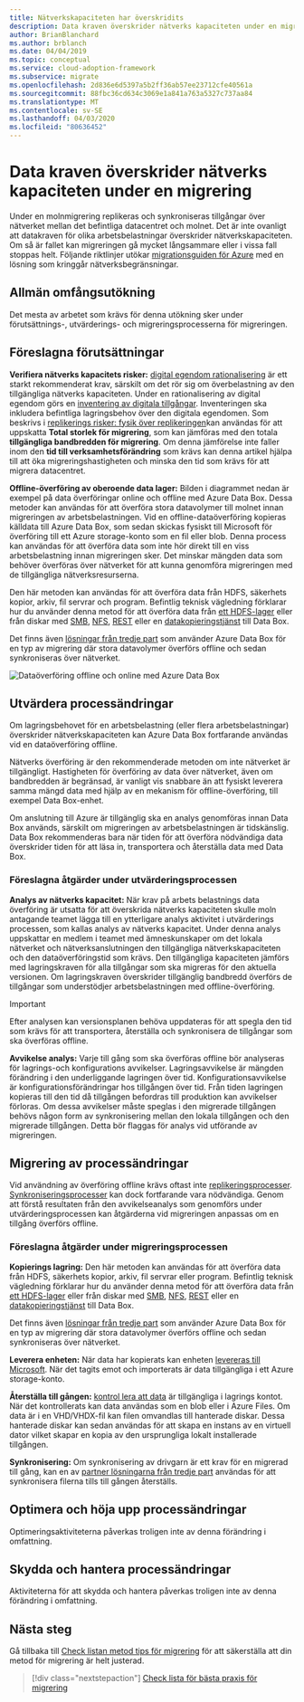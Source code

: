 ```yaml
---
title: Nätverkskapaciteten har överskridits
description: Data kraven överskrider nätverks kapaciteten under en migrering.
author: BrianBlanchard
ms.author: brblanch
ms.date: 04/04/2019
ms.topic: conceptual
ms.service: cloud-adoption-framework
ms.subservice: migrate
ms.openlocfilehash: 2d836e6d5397a5b2ff36ab57ee23712cfe40561a
ms.sourcegitcommit: 88fbc36cd634c3069e1a841a763a5327c737aa84
ms.translationtype: MT
ms.contentlocale: sv-SE
ms.lasthandoff: 04/03/2020
ms.locfileid: "80636452"
---
```

<!-- cSpell:ignore HDFS databox VHDX -->

# <a name="data-requirements-exceed-network-capacity-during-a-migration-effort"></a>Data kraven överskrider nätverks kapaciteten under en migrering

Under en molnmigrering replikeras och synkroniseras tillgångar över nätverket mellan det befintliga datacentret och molnet. Det är inte ovanligt att datakraven för olika arbetsbelastningar överskrider nätverkskapaciteten. Om så är fallet kan migreringen gå mycket långsammare eller i vissa fall stoppas helt. Följande riktlinjer utökar [migrationsguiden för Azure](../azure-migration-guide/index.md) med en lösning som kringgår nätverksbegränsningar.

## <a name="general-scope-expansion"></a>Allmän omfångsutökning

Det mesta av arbetet som krävs för denna utökning sker under förutsättnings-, utvärderings- och migreringsprocesserna för migreringen.

## <a name="suggested-prerequisites"></a>Föreslagna förutsättningar

**Verifiera nätverks kapacitets risker:** [digital egendom rationalisering](../../digital-estate/rationalize.md) är ett starkt rekommenderat krav, särskilt om det rör sig om överbelastning av den tillgängliga nätverks kapaciteten. Under en rationalisering av digital egendom görs en [inventering av digitala tillgångar](../../digital-estate/inventory.md). Inventeringen ska inkludera befintliga lagringsbehov över den digitala egendomen. Som beskrivs i [replikerings risker: fysik över replikeringen](../migration-considerations/migrate/replicate.md#replication-risks---physics-of-replication)kan användas för att uppskatta **Total storlek för migrering**, som kan jämföras med den totala **tillgängliga bandbredden för migrering**. Om denna jämförelse inte faller inom den **tid till verksamhetsförändring** som krävs kan denna artikel hjälpa till att öka migreringshastigheten och minska den tid som krävs för att migrera datacentret.

**Offline-överföring av oberoende data lager:** Bilden i diagrammet nedan är exempel på data överföringar online och offline med Azure Data Box. Dessa metoder kan användas för att överföra stora datavolymer till molnet innan migreringen av arbetsbelastningen. Vid en offline-dataöverföring kopieras källdata till Azure Data Box, som sedan skickas fysiskt till Microsoft för överföring till ett Azure storage-konto som en fil eller blob. Denna process kan användas för att överföra data som inte hör direkt till en viss arbetsbelastning innan migreringen sker. Det minskar mängden data som behöver överföras över nätverket för att kunna genomföra migreringen med de tillgängliga nätverksresurserna.

Den här metoden kan användas för att överföra data från HDFS, säkerhets kopior, arkiv, fil servrar och program. Befintlig teknisk vägledning förklarar hur du använder denna metod för att överföra data från [ett HDFS-lager](https://docs.microsoft.com/azure/storage/blobs/data-lake-storage-migrate-on-premises-hdfs-cluster) eller från diskar med [SMB](https://docs.microsoft.com/azure/databox/data-box-deploy-copy-data), [NFS](https://docs.microsoft.com/azure/databox/data-box-deploy-copy-data-via-nfs), [REST](https://docs.microsoft.com/azure/databox/data-box-deploy-copy-data-via-rest) eller en [datakopieringstjänst](https://docs.microsoft.com/azure/databox/data-box-deploy-copy-data-via-copy-service) till Data Box.

Det finns även [lösningar från tredje part](https://azuremarketplace.microsoft.com/campaigns/databox/azure-data-box) som använder Azure Data Box för en typ av migrering där stora datavolymer överförs offline och sedan synkroniseras över nätverket.

![Dataöverföring offline och online med Azure Data Box](../../_images/migrate/databox.png)

## <a name="assess-process-changes"></a>Utvärdera processändringar

Om lagringsbehovet för en arbetsbelastning (eller flera arbetsbelastningar) överskrider nätverkskapaciteten kan Azure Data Box fortfarande användas vid en dataöverföring offline.

Nätverks överföring är den rekommenderade metoden om inte nätverket är tillgängligt. Hastigheten för överföring av data över nätverket, även om bandbredden är begränsad, är vanligt vis snabbare än att fysiskt leverera samma mängd data med hjälp av en mekanism för offline-överföring, till exempel Data Box-enhet.

Om anslutning till Azure är tillgänglig ska en analys genomföras innan Data Box används, särskilt om migreringen av arbetsbelastningen är tidskänslig. Data Box rekommenderas bara när tiden för att överföra nödvändiga data överskrider tiden för att läsa in, transportera och återställa data med Data Box.

### <a name="suggested-action-during-the-assess-process"></a>Föreslagna åtgärder under utvärderingsprocessen

**Analys av nätverks kapacitet:** När krav på arbets belastnings data överföring är utsatta för att överskrida nätverks kapaciteten skulle moln antagande teamet lägga till en ytterligare analys aktivitet i utvärderings processen, som kallas analys av nätverks kapacitet. Under denna analys uppskattar en medlem i teamet med ämneskunskaper om det lokala nätverket och nätverksanslutningen den tillgängliga nätverkskapaciteten och den dataöverföringstid som krävs. Den tillgängliga kapaciteten jämförs med lagringskraven för alla tillgångar som ska migreras för den aktuella versionen. Om lagringskraven överskrider tillgänglig bandbredd överförs de tillgångar som understödjer arbetsbelastningen med offline-överföring.

> [!IMPORTANT]
> Efter analysen kan versionsplanen behöva uppdateras för att spegla den tid som krävs för att transportera, återställa och synkronisera de tillgångar som ska överföras offline.

**Avvikelse analys:** Varje till gång som ska överföras offline bör analyseras för lagrings-och konfigurations avvikelser. Lagringsavvikelse är mängden förändring i den underliggande lagringen över tid. Konfigurationsavvikelse är konfigurationsförändringar hos tillgången över tid. Från tiden lagringen kopieras till den tid då tillgången befordras till produktion kan avvikelser förloras. Om dessa avvikelser måste speglas i den migrerade tillgången behövs någon form av synkronisering mellan den lokala tillgången och den migrerade tillgången. Detta bör flaggas för analys vid utförande av migreringen.

## <a name="migrate-process-changes"></a>Migrering av processändringar

Vid användning av överföring offline krävs oftast inte [replikeringsprocesser](../migration-considerations/migrate/replicate.md). [Synkroniseringsprocesser](../migration-considerations/migrate/replicate.md) kan dock fortfarande vara nödvändiga. Genom att förstå resultaten från den avvikelseanalys som genomförs under utvärderingsprocessen kan åtgärderna vid migreringen anpassas om en tillgång överförs offline.

### <a name="suggested-action-during-the-migrate-process"></a>Föreslagna åtgärder under migreringsprocessen

**Kopierings lagring:** Den här metoden kan användas för att överföra data från HDFS, säkerhets kopior, arkiv, fil servrar eller program. Befintlig teknisk vägledning förklarar hur du använder denna metod för att överföra data från [ett HDFS-lager](https://docs.microsoft.com/azure/storage/blobs/data-lake-storage-migrate-on-premises-hdfs-cluster) eller från diskar med [SMB](https://docs.microsoft.com/azure/databox/data-box-deploy-copy-data), [NFS](https://docs.microsoft.com/azure/databox/data-box-deploy-copy-data-via-nfs), [REST](https://docs.microsoft.com/azure/databox/data-box-deploy-copy-data-via-rest) eller en [datakopieringstjänst](https://docs.microsoft.com/azure/databox/data-box-deploy-copy-data-via-copy-service) till Data Box.

Det finns även [lösningar från tredje part](https://azuremarketplace.microsoft.com/campaigns/databox/azure-data-box) som använder Azure Data Box för en typ av migrering där stora datavolymer överförs offline och sedan synkroniseras över nätverket.

**Leverera enheten:** När data har kopierats kan enheten [levereras till Microsoft](https://docs.microsoft.com/azure/databox/data-box-deploy-picked-up). När det tagits emot och importerats är data tillgängliga i ett Azure storage-konto.

**Återställa till gången:** [kontrol lera att data](https://docs.microsoft.com/azure/databox/data-box-deploy-picked-up#verify-data-upload-to-azure) är tillgängliga i lagrings kontot. När det kontrollerats kan data användas som en blob eller i Azure Files. Om data är i en VHD/VHDX-fil kan filen omvandlas till hanterade diskar. Dessa hanterade diskar kan sedan användas för att skapa en instans av en virtuell dator vilket skapar en kopia av den ursprungliga lokalt installerade tillgången.

**Synkronisering:** Om synkronisering av drivgarn är ett krav för en migrerad till gång, kan en av [partner lösningarna från tredje part](https://azuremarketplace.microsoft.com/campaigns/databox/azure-data-box) användas för att synkronisera filerna tills till gången återställs.

## <a name="optimize-and-promote-process-changes"></a>Optimera och höja upp processändringar

Optimeringsaktiviteterna påverkas troligen inte av denna förändring i omfattning.

## <a name="secure-and-manage-process-changes"></a>Skydda och hantera processändringar

Aktiviteterna för att skydda och hantera påverkas troligen inte av denna förändring i omfattning.

## <a name="next-steps"></a>Nästa steg

Gå tillbaka till [Check listan metod tips för migrering](./index.md) för att säkerställa att din metod för migrering är helt justerad.

> [!div class="nextstepaction"]
> [Check lista för bästa praxis för migrering](./index.md)
